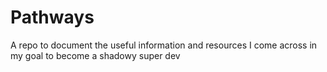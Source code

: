 # Pathways
A repo to document the useful information and resources I come across in my goal to become a shadowy super dev 
